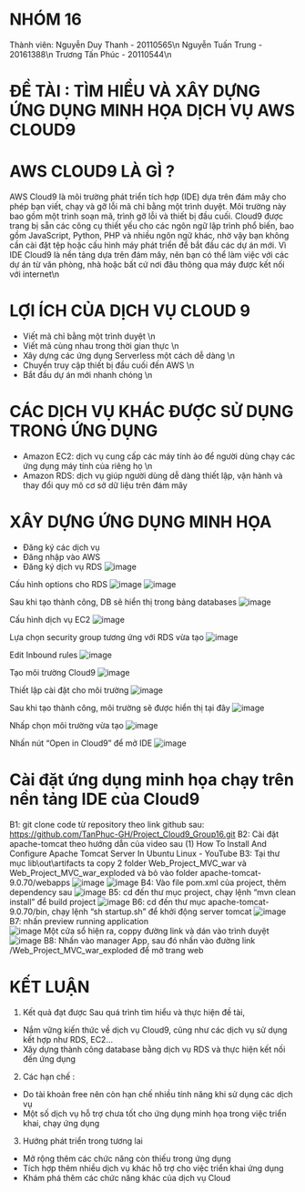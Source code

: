 # NHÓM 16
Thành viên:
Nguyễn Duy Thanh - 20110565\n
Nguyễn Tuấn Trung - 20161388\n
Trương Tấn Phúc - 20110544\n
# ĐỀ TÀI : TÌM HIỂU VÀ XÂY DỰNG ỨNG DỤNG MINH HỌA DỊCH VỤ AWS CLOUD9

# AWS CLOUD9 LÀ GÌ ?
AWS Cloud9 là môi trường phát triển tích hợp (IDE) dựa trên đám mây cho phép bạn viết, chạy và gỡ lỗi mã chỉ bằng một trình duyệt. Môi trường này bao gồm một trình soạn mã, trình gỡ lỗi và thiết bị đầu cuối. Cloud9 được trang bị sẵn các công cụ thiết yếu cho các ngôn ngữ lập trình phổ biến, bao gồm JavaScript, Python, PHP và nhiều ngôn ngữ khác, nhờ vậy bạn không cần cài đặt tệp hoặc cấu hình máy phát triển để bắt đầu các dự án mới. Vì IDE Cloud9 là nền tảng dựa trên đám mây, nên bạn có thể làm việc với các dự án từ văn phòng, nhà hoặc bất cứ nơi đâu thông qua máy được kết nối với internet\n
# LỢI ÍCH CỦA DỊCH VỤ CLOUD 9
  - Viết mã chỉ bằng một trình duyệt \n
  - Viết mã cùng nhau trong thời gian thực \n
  - Xây dựng các ứng dụng Serverless một cách dễ dàng \n
  - Chuyển truy cập thiết bị đầu cuối đến AWS \n
  - Bắt đầu dự án mới nhanh chóng \n
# CÁC DỊCH VỤ KHÁC ĐƯỢC SỬ DỤNG TRONG ỨNG DỤNG
- Amazon EC2: dịch vụ cung cấp các máy tính ảo để người dùng chạy các ứng dụng máy tính của riêng họ \n
- Amazon RDS: dịch vụ giúp người dùng dễ dàng thiết lập, vận hành và thay đổi quy mô cơ sở dữ liệu trên đám mây

# XÂY DỰNG ỨNG DỤNG MINH HỌA
- Đăng ký các dịch vụ
- Đăng nhập vào AWS 
-	Đăng ký dịch vụ RDS 
	![image](https://user-images.githubusercontent.com/94969319/206835665-9ccd82c3-fe15-41ef-988f-ee5210d27714.png)

Cấu hình options cho RDS 
 ![image](https://user-images.githubusercontent.com/94969319/206835669-618c1d8c-5586-4479-9be6-76c9eb43dfe4.png)
![image](https://user-images.githubusercontent.com/94969319/206835673-85d43d9f-4dc7-48df-b53b-a75a9f9e7288.png)

Sau khi tạo thành công, DB sẽ hiển thị trong bảng databases 
![image](https://user-images.githubusercontent.com/94969319/206835677-3d0fefa1-9b10-4d2c-b0d5-984521bfed6e.png)

Cấu hình dịch vụ EC2 
![image](https://user-images.githubusercontent.com/94969319/206835678-9e76d4d3-b22b-4cf8-965b-a89eebef4d1b.png)

Lựa chọn security group tương ứng với RDS vừa tạo 
![image](https://user-images.githubusercontent.com/94969319/206835679-2c8a5325-5997-44f5-883c-17d5f91a91b5.png)

Edit Inbound rules
 ![image](https://user-images.githubusercontent.com/94969319/206835680-785bcbf1-b88a-445f-91a5-f407ea009e39.png)

Tạo môi trường Cloud9
 ![image](https://user-images.githubusercontent.com/94969319/206835681-cb3f546d-5745-476a-b286-b28379f174e4.png)

Thiết lập cài đặt cho môi trường 
 ![image](https://user-images.githubusercontent.com/94969319/206835684-918e43f3-6bf8-4374-a4d5-94237a045f75.png)

Sau khi tạo thành công, môi trường sẽ được hiển thị tại đây 
![image](https://user-images.githubusercontent.com/94969319/206835687-8d689d45-eed0-4553-9003-a21a17181758.png)

Nhấp chọn môi trường vừa tạo 
![image](https://user-images.githubusercontent.com/94969319/206835692-04d46659-de22-4454-b91b-552749e6a5e1.png)

Nhấn nút “Open in Cloud9” để mở IDE 
![image](https://user-images.githubusercontent.com/94969319/206835693-6c25ef85-7d56-4d3c-84c4-046e92650059.png)

# Cài đặt ứng dụng minh họa chạy trên nền tảng IDE của Cloud9
B1: git clone code từ repository theo link github sau: 
	https://github.com/TanPhuc-GH/Project_Cloud9_Group16.git
B2: Cài đặt apache-tomcat theo hướng dẫn của video sau
	(1) How To Install And Configure Apache Tomcat Server In Ubuntu Linux - YouTube
B3: Tại thư mục lib\out\artifacts ta copy 2 folder Web_Project_MVC_war và Web_Project_MVC_war_exploded và bỏ vào folder apache-tomcat-9.0.70/webapps
![image](https://user-images.githubusercontent.com/94969319/206835710-72ef4356-f911-495e-9664-38d55c14f447.png)
![image](https://user-images.githubusercontent.com/94969319/206835713-baff1e2f-0926-4123-997a-50cbdc5d6ec0.png)
B4: Vào file pom.xml của project, thêm dependency sau
![image](https://user-images.githubusercontent.com/94969319/206835718-15d2a07f-ece7-4256-a83c-213d0bc929b9.png)
B5: cd đến thư mục project, chạy lệnh “mvn clean install” để build project
![image](https://user-images.githubusercontent.com/94969319/206835719-afb0c3b6-84cd-410b-9c6c-1b11d497ed3d.png)
B6: cd đến thư mục apache-tomcat-9.0.70/bin, chạy lệnh “sh startup.sh” để khởi động server tomcat
![image](https://user-images.githubusercontent.com/94969319/206835723-af18be4f-48bf-4956-9f79-2abb9715f8a6.png)
B7: nhấn preview running application  
![image](https://user-images.githubusercontent.com/94969319/206835729-283c8e2e-65ef-48b2-a126-a7bc3eef59a5.png)
Một cửa sổ hiện ra, coppy đường link và dán vào trình duyệt
![image](https://user-images.githubusercontent.com/94969319/206835734-925ac941-3a65-46f6-b0ec-75d305636b3c.png)
B8: Nhấn vào manager App, sau đó nhấn vào đường link /Web_Project_MVC_war_exploded để mở trang web

# KẾT LUẬN 
1. Kết quả đạt được
Sau quá trình tìm hiểu và thực hiện đề tài, 
-	Nắm vững kiến thức về dịch vụ Cloud9, cũng như các dịch vụ sử dụng kết hợp như RDS, EC2…
-	Xây dựng thành công database bằng dịch vụ RDS và thực hiện kết nối đến ứng dụng
2. Các hạn chế :
-	Do tài khoản free nên còn hạn chế nhiều tính năng khi sử dụng các dịch vụ
-	Một số dịch vụ hỗ trợ chưa tốt cho ứng dụng minh họa trong việc triển khai, chạy ứng dụng
3. Hướng phát triển trong tương lai
-	Mở rộng thêm các chức năng còn thiếu trong ứng dụng
-	Tích hợp thêm nhiều dịch vụ khác hỗ trợ cho việc triển khai ứng dụng
-	Khám phá thêm các chức năng khác của dịch vụ Cloud



